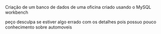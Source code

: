 Criação de um banco de dados de uma oficina criado usando o MySQL workbench 

peço desculpa se estiver algo errado com os detalhes pois possuo pouco conhecimento sobre automoveis 
